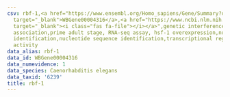 ```yaml
---
csv: rbf-1,<a href="https://www.ensembl.org/Homo_sapiens/Gene/Summary?db=core;g=WBGene00004316"
  target="_blank">WBGene00004316</a>,<a href="https://www.ncbi.nlm.nih.gov/pubmed/30894454"
  target="_blank"><i class="fas fa-file"></i></a>",genetic interference,functional
  association,prime adult stage, RNA-seq assay, hsf-1 overexpression,nucleotide sequence
  identification,nucleotide sequence identification,transcriptional regulation,up-regulates
  activity
data_alias: rbf-1
data_id: WBGene00004316
data_numevidence: 1
data_species: Caenorhabditis elegans
data_taxid: '6239'
title: rbf-1
---
```

